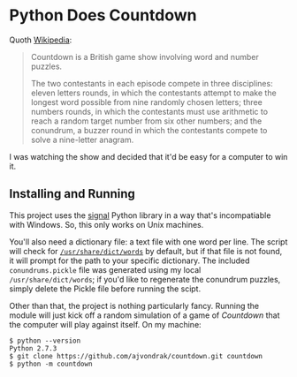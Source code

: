 # Python Does Countdown

Quoth [Wikipedia](https://en.wikipedia.org/wiki/Countdown_%28game_show%29):

> Countdown is a British game show involving word and number puzzles.
>
> The two contestants in each episode compete in three disciplines: eleven
> letters rounds, in which the contestants attempt to make the longest word
> possible from nine randomly chosen letters; three numbers rounds, in which
> the contestants must use arithmetic to reach a random target number from
> six other numbers; and the conundrum, a buzzer round in which the
> contestants compete to solve a nine-letter anagram.

I was watching the show and decided that it'd be easy for a computer to win it.

## Installing and Running

This project uses the [signal](http://docs.python.org/2/library/signal.html) Python library in a way that's incompatiable with Windows.  So, this only works on Unix machines.

You'll also need a dictionary file: a text file with one word per line.  The script will check for [`/usr/share/dict/words`](https://en.wikipedia.org/wiki/Words_%28Unix%29) by default, but if that file is not found, it will prompt for the path to your specific dictionary.  The included `conundrums.pickle` file was generated using my local `/usr/share/dict/words`; if you'd like to regenerate the conundrum puzzles, simply delete the Pickle file before running the scipt.

Other than that, the project is nothing particularly fancy.  Running the module will just kick off a random simulation of a game of *Countdown* that the computer will play against itself.  On my machine:

```
$ python --version
Python 2.7.3
$ git clone https://github.com/ajvondrak/countdown.git countdown
$ python -m countdown
```
